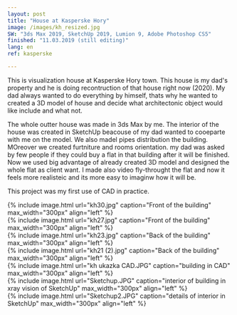 ```yaml
---
layout: post
title: "House at Kasperske Hory"
image: /images/kh_resized.jpg
SW: "3ds Max 2019, SketchUp 2019, Lumion 9, Adobe Photoshop CS5"
finished: "11.03.2019 (still editing)"
lang: en
ref: kasperske

---
```



This is visualization house at Kasperske Hory town. This house is my dad's property and he is doing recontruction of that house right now (2020). My dad always wanted to do everything by himself, thats why he wanted to created a 3D model of house and decide what architectonic object would like include and what not. 


The whole outter house was made in 3ds Max by me. The interior of the house was created in SketchUp beacouse of my dad wanted to cooeparte with me on the model. We also madel pipes distribution the building. MOreover we created furtniture and rooms orientation. my dad was asked by few people if they could buy a flat in that building after it will be finished. Now we used big advantage of already created 3D model and designed the whole flat as client want. I made also video fly-throught the flat and now it feels more realisteic and its more easy to imaginw how it will be.

This project was my first use of CAD in practice. 

{% include image.html url="kh30.jpg" caption="Front of the building" max_width="300px" align="left" %}
<br>
{% include image.html url="kh27.jpg" caption="Front of the building" max_width="300px" align="left" %}
<br>
{% include image.html url="kh23.jpg" caption="Back of the building" max_width="300px" align="left" %}
<br>
{% include image.html url="kh21 (2).jpg" caption="Back of the building" max_width="300px" align="left" %}
<br>
{% include image.html url="kh ukazka CAD.JPG" caption="building in CAD" max_width="300px" align="left" %}
<br>
{% include image.html url="Sketchup.JPG" caption="interior of building in xray vision of SketchUp" max_width="300px" align="left" %}
<br>
{% include image.html url="Sketchup2.JPG" caption="details of interior in SketchUp" max_width="300px" align="left" %}
<br>